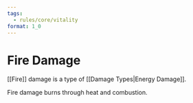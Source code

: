 ```yaml
---
tags:
  - rules/core/vitality
format: 1_0
---
```

# Fire Damage

[[Fire]] damage is a type of [[Damage Types|Energy Damage]].

Fire damage burns through heat and combustion.